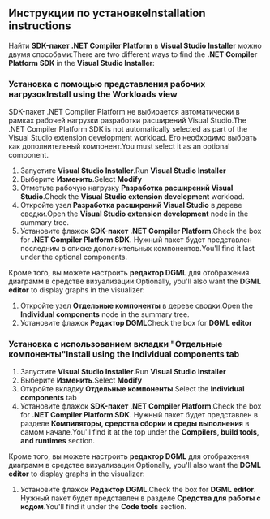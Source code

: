 ## <a name="installation-instructions"></a><span data-ttu-id="72992-101">Инструкции по установке</span><span class="sxs-lookup"><span data-stu-id="72992-101">Installation instructions</span></span> 

<span data-ttu-id="72992-102">Найти **SDK-пакет .NET Compiler Platform** в **Visual Studio Installer** можно двумя способами:</span><span class="sxs-lookup"><span data-stu-id="72992-102">There are two different ways to find the **.NET Compiler Platform SDK** in the **Visual Studio Installer**:</span></span>

### <a name="install-using-the-workloads-view"></a><span data-ttu-id="72992-103">Установка с помощью представления рабочих нагрузок</span><span class="sxs-lookup"><span data-stu-id="72992-103">Install using the Workloads view</span></span>

<span data-ttu-id="72992-104">SDK-пакет .NET Compiler Platform не выбирается автоматически в рамках рабочей нагрузки разработки расширений Visual Studio.</span><span class="sxs-lookup"><span data-stu-id="72992-104">The .NET Compiler Platform SDK is not automatically selected as part of the Visual Studio extension development workload.</span></span> <span data-ttu-id="72992-105">Его необходимо выбрать как дополнительный компонент.</span><span class="sxs-lookup"><span data-stu-id="72992-105">You must select it as an optional component.</span></span>

1. <span data-ttu-id="72992-106">Запустите **Visual Studio Installer**.</span><span class="sxs-lookup"><span data-stu-id="72992-106">Run **Visual Studio Installer**</span></span> 
1. <span data-ttu-id="72992-107">Выберите **Изменить**.</span><span class="sxs-lookup"><span data-stu-id="72992-107">Select **Modify**</span></span> 
1. <span data-ttu-id="72992-108">Отметьте рабочую нагрузку **Разработка расширений Visual Studio**.</span><span class="sxs-lookup"><span data-stu-id="72992-108">Check the **Visual Studio extension development** workload.</span></span>
1. <span data-ttu-id="72992-109">Откройте узел **Разработка расширений Visual Studio** в дереве сводки.</span><span class="sxs-lookup"><span data-stu-id="72992-109">Open the **Visual Studio extension development** node in the summary tree.</span></span>
1. <span data-ttu-id="72992-110">Установите флажок **SDK-пакет .NET Compiler Platform**.</span><span class="sxs-lookup"><span data-stu-id="72992-110">Check the box for **.NET Compiler Platform SDK**.</span></span> <span data-ttu-id="72992-111">Нужный пакет будет представлен последним в списке дополнительных компонентов.</span><span class="sxs-lookup"><span data-stu-id="72992-111">You'll find it last under the optional components.</span></span>

<span data-ttu-id="72992-112">Кроме того, вы можете настроить **редактор DGML** для отображения диаграмм в средстве визуализации:</span><span class="sxs-lookup"><span data-stu-id="72992-112">Optionally, you'll also want the **DGML editor** to display graphs in the visualizer:</span></span>

1. <span data-ttu-id="72992-113">Откройте узел **Отдельные компоненты** в дереве сводки.</span><span class="sxs-lookup"><span data-stu-id="72992-113">Open the **Individual components** node in the summary tree.</span></span>
1. <span data-ttu-id="72992-114">Установите флажок **Редактор DGML**</span><span class="sxs-lookup"><span data-stu-id="72992-114">Check the box for **DGML editor**</span></span>

### <a name="install-using-the-individual-components-tab"></a><span data-ttu-id="72992-115">Установка с использованием вкладки "Отдельные компоненты"</span><span class="sxs-lookup"><span data-stu-id="72992-115">Install using the Individual components tab</span></span>

1. <span data-ttu-id="72992-116">Запустите **Visual Studio Installer**.</span><span class="sxs-lookup"><span data-stu-id="72992-116">Run **Visual Studio Installer**</span></span> 
1. <span data-ttu-id="72992-117">Выберите **Изменить**.</span><span class="sxs-lookup"><span data-stu-id="72992-117">Select **Modify**</span></span> 
1. <span data-ttu-id="72992-118">Откройте вкладку **Отдельные компоненты**.</span><span class="sxs-lookup"><span data-stu-id="72992-118">Select the **Individual components** tab</span></span> 
1. <span data-ttu-id="72992-119">Установите флажок **SDK-пакет .NET Compiler Platform**.</span><span class="sxs-lookup"><span data-stu-id="72992-119">Check the box for **.NET Compiler Platform SDK**.</span></span> <span data-ttu-id="72992-120">Нужный пакет будет представлен в разделе **Компиляторы, средства сборки и среды выполнения** в самом начале.</span><span class="sxs-lookup"><span data-stu-id="72992-120">You'll find it at the top under the **Compilers, build tools, and runtimes** section.</span></span>

<span data-ttu-id="72992-121">Кроме того, вы можете настроить **редактор DGML** для отображения диаграмм в средстве визуализации:</span><span class="sxs-lookup"><span data-stu-id="72992-121">Optionally, you'll also want the **DGML editor** to display graphs in the visualizer:</span></span>

1. <span data-ttu-id="72992-122">Установите флажок **Редактор DGML**.</span><span class="sxs-lookup"><span data-stu-id="72992-122">Check the box for **DGML editor**.</span></span> <span data-ttu-id="72992-123">Нужный пакет будет представлен в разделе **Средства для работы с кодом**.</span><span class="sxs-lookup"><span data-stu-id="72992-123">You'll find it under the **Code tools** section.</span></span>
